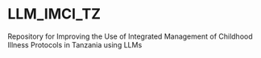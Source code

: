 # LLM_IMCI_TZ
Repository for Improving the Use of Integrated Management of Childhood Illness Protocols in Tanzania using LLMs
